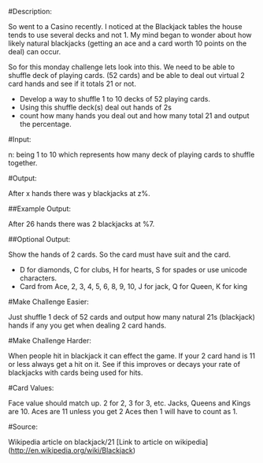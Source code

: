 #Description:

So went to a Casino recently. I noticed at the Blackjack tables the house tends to use several decks and not 1. My mind began to wonder about how likely natural blackjacks (getting an ace and a card worth 10 points on the deal) can occur.


So for this monday challenge lets look into this. We need to be able to shuffle deck of playing cards. (52 cards) and be able to deal out virtual 2 card hands and see if it totals 21 or not. 

* Develop a way to shuffle 1 to 10 decks of 52 playing cards.
* Using this shuffle deck(s) deal out hands of 2s
* count how many hands you deal out and how many total 21 and output the percentage.

#Input:

n: being 1 to 10 which represents how many deck of playing cards to shuffle together.

#Output: 

After x hands there was y blackjacks at z%.


##Example Output:


After 26 hands there was 2 blackjacks at %7.


##Optional Output:

Show the hands of 2 cards. So the card must have suit and the card.

* D for diamonds, C for clubs, H for hearts, S for spades or use unicode characters.
* Card from Ace, 2, 3, 4, 5, 6, 8, 9, 10, J for jack, Q for Queen, K for king




#Make Challenge Easier:

Just shuffle 1 deck of 52 cards and output how many natural 21s (blackjack) hands if any you get when dealing 2 card hands.

#Make Challenge Harder:


When people hit in blackjack it can effect the game. If your 2 card hand is 11 or less always get a hit on it. See if this improves or decays your rate of blackjacks with cards being used for hits. 

#Card Values:

Face value should match up. 2 for 2, 3 for 3, etc. Jacks, Queens and Kings are 10. Aces are 11 unless you get 2 Aces then 1 will have to count as 1.

#Source:

Wikipedia article on blackjack/21  [Link to article on wikipedia] (http://en.wikipedia.org/wiki/Blackjack)
